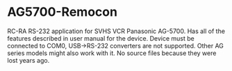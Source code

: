 # AG5700-Remocon

RC-RA RS-232 application for SVHS VCR Panasonic AG-5700. Has all of the features described in user manual for the device. Device must be connected to COM0, USB->RS-232 converters are not supported. Other AG series models might also work with it. No source files because they were lost years ago.
